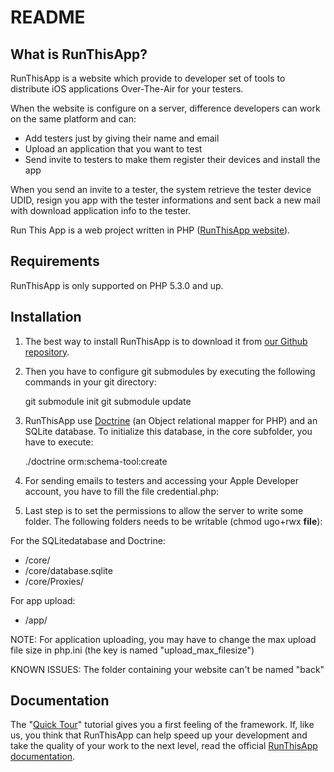 README
======

What is RunThisApp?
-------------------

RunThisApp is a website which provide to developer set of tools to distribute iOS applications Over-The-Air for your testers.

When the website is configure on a server, difference developers can work on the same platform and can:

- Add testers just by giving their name and email
- Upload an application that you want to test
- Send invite to testers to make them register their devices and install the app

When you send an invite to a tester, the system retrieve the tester device UDID, resign you app with the tester informations and sent back a new mail with download application info to the tester.

Run This App is a web project written in PHP ([RunThisApp website][1]).

Requirements
------------

RunThisApp is only supported on PHP 5.3.0 and up.

Installation
------------

1. The best way to install RunThisApp is to download it from [our Github repository][2].

2. Then you have to configure git submodules by executing the following commands in your git directory:
    
    git submodule init
    git submodule update

3. RunThisApp use [Doctrine][3] (an Object relational mapper for PHP) and an SQLite database. To initialize this database, in the core subfolder, you have to execute:
    
    ./doctrine orm:schema-tool:create
	
4. For sending emails to testers and accessing your Apple Developer account, you have to fill the file credential.php:
    
    <?php
        $CRED_USR = '__your_user__';
        $CRED_PWD = '__your_passwd__';
        
        $CRED_SMTP = 'smtp.gmail.com';		// example
        $CRED_SMTP_PORT = 465;				// example
        $CRED_SMTP_USR = '__your_email__';
        $CRED_SMTP_PWD = '__your_passwd__';
    ?>

5. Last step is to set the permissions to allow the server to write some folder. The following folders needs to be writable (chmod ugo+rwx __file__):

For the SQLitedatabase and Doctrine:

- /core/
- /core/database.sqlite
- /core/Proxies/

For app upload:

- /app/

NOTE: For application uploading, you may have to change the max upload file size in php.ini (the key is named "upload_max_filesize")

KNOWN ISSUES: The folder containing your website can't be named "back"

Documentation
-------------

The "[Quick Tour][2]" tutorial gives you a first feeling of the framework. If,
like us, you think that RunThisApp can help speed up your development and take
the quality of your work to the next level, read the official
[RunThisApp documentation][1].

[1]: http://www.runthisapp.com/
[2]: http://lludo.github.com/RunThisApp/
[3]: http://www.doctrine-project.org/projects/orm
